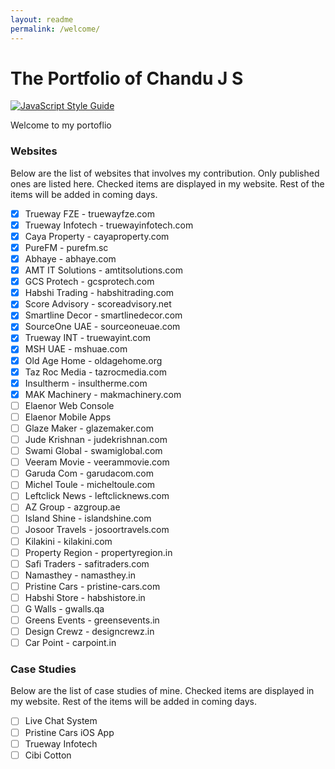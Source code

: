 ```yaml
---
layout: readme
permalink: /welcome/
---
```

# The Portfolio of Chandu J S
[![JavaScript Style Guide](https://cdn.rawgit.com/standard/standard/master/badge.svg)](https://github.com/standard/standard)

Welcome to my portoflio

### Websites
Below are the list of websites that involves my contribution. Only published ones are listed here. Checked items are displayed in my website. Rest of the items will be added in coming days.
- [x] Trueway FZE - truewayfze.com
- [x] Trueway Infotech - truewayinfotech.com
- [x] Caya Property - cayaproperty.com
- [x] PureFM - purefm.sc
- [x] Abhaye - abhaye.com
- [x] AMT IT Solutions - amtitsolutions.com
- [x] GCS Protech - gcsprotech.com
- [x] Habshi Trading - habshitrading.com
- [x] Score Advisory - scoreadvisory.net
- [x] Smartline Decor - smartlinedecor.com
- [x] SourceOne UAE - sourceoneuae.com
- [x] Trueway INT - truewayint.com
- [x] MSH UAE - mshuae.com
- [x] Old Age Home - oldagehome.org
- [x] Taz Roc Media - tazrocmedia.com
- [x] Insultherm - insultherme.com
- [x] MAK Machinery - makmachinery.com
- [ ] Elaenor Web Console
- [ ] Elaenor Mobile Apps
- [ ] Glaze Maker - glazemaker.com
- [ ] Jude Krishnan - judekrishnan.com
- [ ] Swami Global - swamiglobal.com
- [ ] Veeram Movie - veerammovie.com
- [ ] Garuda Com - garudacom.com
- [ ] Michel Toule - micheltoule.com
- [ ] Leftclick News - leftclicknews.com
- [ ] AZ Group - azgroup.ae
- [ ] Island Shine - islandshine.com
- [ ] Josoor Travels - josoortravels.com
- [ ] Kilakini - kilakini.com
- [ ] Property Region - propertyregion.in
- [ ] Safi Traders - safitraders.com
- [ ] Namasthey - namasthey.in
- [ ] Pristine Cars - pristine-cars.com
- [ ] Habshi Store - habshistore.in
- [ ] G Walls - gwalls.qa
- [ ] Greens Events - greensevents.in
- [ ] Design Crewz - designcrewz.in
- [ ] Car Point - carpoint.in

### Case Studies
Below are the list of case studies of mine. Checked items are displayed in my website. Rest of the items will be added in coming days.
- [ ] Live Chat System
- [ ] Pristine Cars iOS App
- [ ] Trueway Infotech
- [ ] Cibi Cotton

